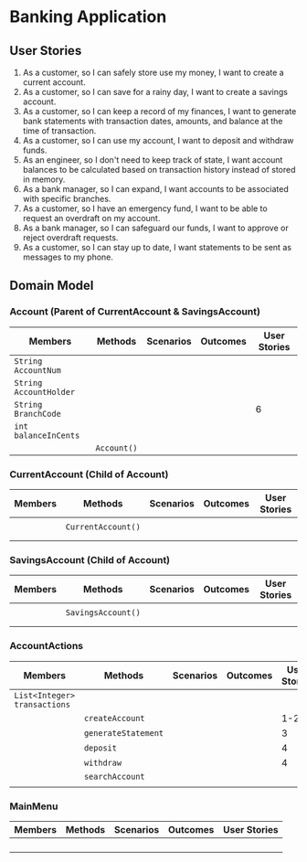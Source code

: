 # Banking Application
## User Stories
1. As a customer, so I can safely store use my money, I want to create a current account.
2. As a customer, so I can save for a rainy day, I want to create a savings account.
3. As a customer, so I can keep a record of my finances, I want to generate bank statements with transaction dates, amounts, and balance at the time of transaction.
4. As a customer, so I can use my account, I want to deposit and withdraw funds.
5. As an engineer, so I don't need to keep track of state, I want account balances to be calculated based on transaction history instead of stored in memory.
6. As a bank manager, so I can expand, I want accounts to be associated with specific branches.
7. As a customer, so I have an emergency fund, I want to be able to request an overdraft on my account.
8. As a bank manager, so I can safeguard our funds, I want to approve or reject overdraft requests.
9. As a customer, so I can stay up to date, I want statements to be sent as messages to my phone.

## Domain Model
### Account (Parent of CurrentAccount & SavingsAccount)
| Members                 | Methods     | Scenarios | Outcomes | User Stories |
|-------------------------|-------------|-----------|----------|--------------|
| `String AccountNum`     |             |           |          |              |
| `String AccountHolder`  |             |           |          |              |
| `String BranchCode`     |             |           |          | 6            |
| `int balanceInCents`    |             |           |          |              |
|                         | `Account()` |           |          |              |


### CurrentAccount (Child of Account)
| Members | Methods            | Scenarios | Outcomes | User Stories |
|---------|--------------------|-----------|----------|--------------|
|         |                    |           |          |              |
|         | `CurrentAccount()` |           |          |              |
|         |                    |           |          |              |
|         |                    |           |          |              |

### SavingsAccount (Child of Account)
| Members | Methods            | Scenarios | Outcomes | User Stories |
|---------|--------------------|-----------|----------|--------------|
|         |                    |           |          |              |
|         | `SavingsAccount()` |           |          |              |
|         |                    |           |          |              |
|         |                    |           |          |              |

### AccountActions
| Members                        | Methods              | Scenarios | Outcomes | User Stories |
|--------------------------------|----------------------|-----------|----------|--------------|
| `List<Integer> transactions`   |                      |           |          |              |
|                                | `createAccount`      |           |          | 1-2          |
|                                | `generateStatement`  |           |          | 3            |
|                                | `deposit`            |           |          | 4            |
|                                | `withdraw`           |           |          | 4            |
|                                | `searchAccount`      |           |          |              |
|                                |                      |           |          |              |

### MainMenu
| Members | Methods | Scenarios | Outcomes | User Stories |
|---------|---------|-----------|----------|--------------|
|         |         |           |          |              |
|         |         |           |          |              |
|         |         |           |          |              |
|         |         |           |          |              |